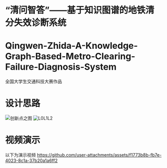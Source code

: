# “清问智答”——基于知识图谱的地铁清分失效诊断系统
# Qingwen-Zhida-A-Knowledge-Graph-Based-Metro-Clearing-Failure-Diagnosis-System
全国大学生交通科技大赛作品

# 设计思路
![创新点之图](https://github.com/user-attachments/assets/58ec58fe-d390-4313-88fb-e1c30b11d22b)
![L0L1L2](https://github.com/user-attachments/assets/986a7b24-def7-4604-b5dd-956b3d463ce2)


# 视频演示
以下为演示视频
https://github.com/user-attachments/assets/f1773b8b-fb7e-4023-8c1a-37b20a1a6ff2

